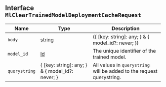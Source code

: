 ## Interface `MlClearTrainedModelDeploymentCacheRequest`

| Name | Type | Description |
| - | - | - |
| `body` | string | ({ [key: string]: any; } & { model_id?: never; }) | All values in `body` will be added to the request body. |
| `model_id` | [Id](./Id.md) | The unique identifier of the trained model. |
| `querystring` | { [key: string]: any; } & { model_id?: never; } | All values in `querystring` will be added to the request querystring. |
